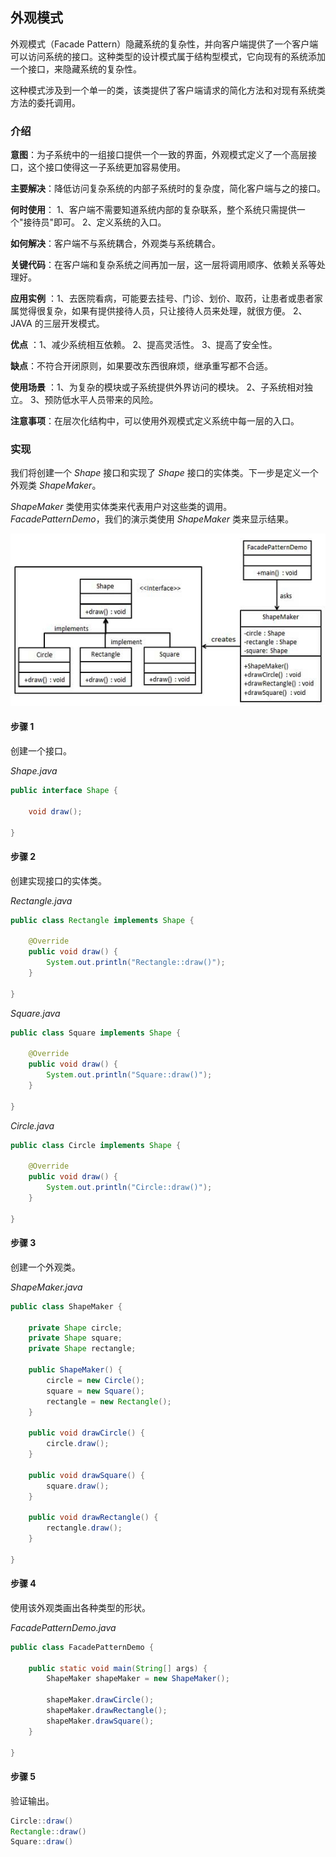 ## 外观模式

外观模式（Facade Pattern）隐藏系统的复杂性，并向客户端提供了一个客户端可以访问系统的接口。这种类型的设计模式属于结构型模式，它向现有的系统添加一个接口，来隐藏系统的复杂性。

这种模式涉及到一个单一的类，该类提供了客户端请求的简化方法和对现有系统类方法的委托调用。

### 介绍

**意图**：为子系统中的一组接口提供一个一致的界面，外观模式定义了一个高层接口，这个接口使得这一子系统更加容易使用。

**主要解决**：降低访问复杂系统的内部子系统时的复杂度，简化客户端与之的接口。

**何时使用**： 1、客户端不需要知道系统内部的复杂联系，整个系统只需提供一个"接待员"即可。 2、定义系统的入口。 

**如何解决**：客户端不与系统耦合，外观类与系统耦合。

**关键代码**：在客户端和复杂系统之间再加一层，这一层将调用顺序、依赖关系等处理好。

**应用实例** ：1、去医院看病，可能要去挂号、门诊、划价、取药，让患者或患者家属觉得很复杂，如果有提供接待人员，只让接待人员来处理，就很方便。 2、JAVA 的三层开发模式。 

**优点** ：1、减少系统相互依赖。 2、提高灵活性。 3、提高了安全性。 

**缺点**：不符合开闭原则，如果要改东西很麻烦，继承重写都不合适。

**使用场景** ：1、为复杂的模块或子系统提供外界访问的模块。 2、子系统相对独立。 3、预防低水平人员带来的风险。 

**注意事项**：在层次化结构中，可以使用外观模式定义系统中每一层的入口。

### 实现

我们将创建一个 *Shape* 接口和实现了 *Shape* 接口的实体类。下一步是定义一个外观类 *ShapeMaker*。

*ShapeMaker* 类使用实体类来代表用户对这些类的调用。*FacadePatternDemo*，我们的演示类使用 *ShapeMaker* 类来显示结果。

![外观模式](https://raw.githubusercontent.com/JourWon/image/master/设计模式/外观模式.jpg)



#### 步骤 1

创建一个接口。

*Shape.java*

```java
public interface Shape {

    void draw();

}
```

#### 步骤 2

创建实现接口的实体类。

*Rectangle.java*

```java
public class Rectangle implements Shape {

    @Override
    public void draw() {
        System.out.println("Rectangle::draw()");
    }

}
```

*Square.java*

```java
public class Square implements Shape {

    @Override
    public void draw() {
        System.out.println("Square::draw()");
    }

}
```

*Circle.java*

```java
public class Circle implements Shape {

    @Override
    public void draw() {
        System.out.println("Circle::draw()");
    }

}
```

#### 步骤 3

创建一个外观类。

*ShapeMaker.java*

```java
public class ShapeMaker {

    private Shape circle;
    private Shape square;
    private Shape rectangle;

    public ShapeMaker() {
        circle = new Circle();
        square = new Square();
        rectangle = new Rectangle();
    }

    public void drawCircle() {
        circle.draw();
    }

    public void drawSquare() {
        square.draw();
    }

    public void drawRectangle() {
        rectangle.draw();
    }

}
```

#### 步骤 4

使用该外观类画出各种类型的形状。

*FacadePatternDemo.java*

```java
public class FacadePatternDemo {

    public static void main(String[] args) {
        ShapeMaker shapeMaker = new ShapeMaker();

        shapeMaker.drawCircle();
        shapeMaker.drawRectangle();
        shapeMaker.drawSquare();
    }

}
```

#### 步骤 5

验证输出。

```java
Circle::draw()
Rectangle::draw()
Square::draw()
```


